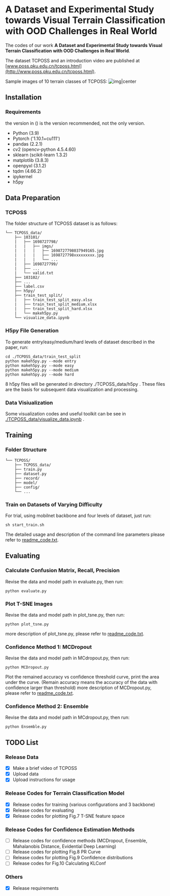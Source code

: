 # A Dataset and Experimental Study towards Visual Terrain Classification with OOD Challenges in Real World
The codes of our work **A Dataset and Experimental Study towards Visual Terrain Classification with OOD Challenges in Real World**.

The dataset TCPOSS and an introduction video are published at [www.poss.pku.edu.cn/tcposs.html](http://www.poss.pku.edu.cn/tcposs.html).

Sample images of 10 terrain classes of TCPOSS:
![img|center](./img_exm/fig3.png)
## Installation

### Requirements

the version in () is the version recommended, not the only version.
- Python (3.9)
- Pytorch ('1.10.1+cu111')
- pandas (2.2.1)
- cv2 (opencv-python 4.5.4.60)
- sklearn (scikit-learn 1.3.2)
- matplotlib (3.8.3)
- openpyxl (3.1.2)
- tqdm (4.66.2)
- ipykernel
- h5py
 
## Data Preparation

### TCPOSS
The folder structure of TCPOSS dataset is as follows:
```
└── TCPOSS_data/
    ├── 103101/ 
    |   ├── 1698727798/
    |   |   ├── imgs/
    |   |   |   ├── 1698727798037949165.jpg
    |   |   |   ├── 1698727798xxxxxxxxx.jpg
    |   |   |   └── ...
    |   ├── 1698727799/
    |   ├── ...
    |   └── valid.txt
    ├── 103102/
    ├── ...
    ├── label.csv
    ├── h5py/
    ├── train_test_split/
    |   ├── train_test_split_easy.xlsx
    |   ├── train_test_split_medium.xlsx
    |   ├── train_test_split_hard.xlsx  
    |   └── makeh5py.py
    └── visualize_data.ipynb
```

### H5py File Generation
To generate entry/easy/medium/hard levels of dataset described in the paper, run:
```
cd ./TCPOSS_data/train_test_split
python makeh5py.py --mode entry
python makeh5py.py --mode easy
python makeh5py.py --mode medium
python makeh5py.py --mode hard
```
8 h5py files will be generated in directory ./TCPOSS_data/h5py . These files are the basis for subsequent data visualization and processing.

### Data Visiualization
Some visualization codes and useful toolkit can be see in [./TCPOSS_data/visualize_data.ipynb](./bak/visualize_data.ipynb) .

## Training

### Folder Structure
```
└── TCPOSS/
    ├── TCPOSS_data/
    ├── train.py
    ├── dataset.py
    ├── record/
    ├── model/
    ├── config/
    └── ...
```

### Train on Datasets of Varying Difficulty 
For trial, using mobilnet backbone and four levels of dataset, just run:

```
sh start_train.sh
```

The detailed usage and description of the command line parameters please refer to [readme_code.txt](./readme_code.txt).

## Evaluating

### Calculate Confusion Matrix, Recall, Precision
Revise the data and model path in evaluate.py, then run:
```
python evaluate.py
```

### Plot T-SNE Images
Revise the data and model path in plot_tsne.py, then run:
```
python plot_tsne.py
```
more description of plot_tsne.py, please refer to [readme_code.txt](./readme_code.txt).

### Confidence Method 1: MCDropout
Revise the data and model path in MCdropout.py, then run:
```
python MCDropout.py
```
Plot the remained accuracy vs confidence threshold curve, print the area under the curve. (Remain accuracy means the accuracy of the data with confidence larger than threshold)
more description of MCDropout.py, please refer to [readme_code.txt](./readme_code.txt).

### Confidence Method 2: Ensemble
Revise the data and model path in MCdropout.py, then run:
```
python Ensemble.py
```

## TODO List
### Release Data
- [x] Make a brief video of TCPOSS
- [x] Upload data 
- [x] Upload instructions for usage

### Release Codes for Terrain Classification Model
- [x] Release codes for training (various configurations and 3 backbone)
- [x] Release codes for evaluating
- [x] Release codes for plotting Fig.7 T-SNE feature space

### Release Codes for Confidence Estimation Methods
- [ ] Release codes for confidence methods (MCDropout, Ensemble, Mahalanobis Distance, Evidential Deep Learning)
- [ ] Release codes for plotting Fig.8 PR Curve
- [ ] Release codes for plotting Fig.9 Confidence distributions
- [ ] Release codes for Fig.10 Calculating KLConf

### Others
- [x] Release requirements
